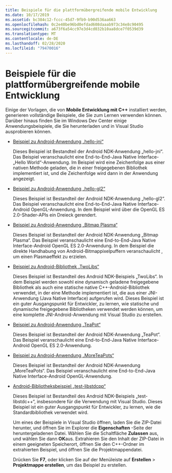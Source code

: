 ```yaml
---
title: Beispiele für die plattformübergreifende mobile Entwicklung
ms.date: 10/17/2019
ms.assetid: bc384c12-fccc-45d7-9fb9-b90d536aa663
ms.openlocfilehash: 0c2e40be96bd0efdad608daaab973c34e8c90495
ms.sourcegitcommit: a673f6a54cc97e3d4cd032b10aa8dce7f0539d39
ms.translationtype: MT
ms.contentlocale: de-DE
ms.lasthandoff: 02/28/2020
ms.locfileid: "79470016"
---
```

# <a name="cross-platform-mobile-development-examples"></a>Beispiele für die plattformübergreifende mobile Entwicklung

Einige der Vorlagen, die von **Mobile Entwicklung mit C++** installiert werden, generieren vollständige Beispiele, die Sie zum Lernen verwenden können. Darüber hinaus finden Sie im Windows Dev Center einige Anwendungsbeispiele, die Sie herunterladen und in Visual Studio ausprobieren können.

- [Beispiel zu Android-Anwendung „hello-jni“](https://code.msdn.microsoft.com/hello-jni-Android-790ab73d)

   Dieses Beispiel ist Bestandteil der Android NDK-Anwendung „hello-jni“. Das Beispiel veranschaulicht eine End-to-End-Java Native Interface-„Hello World“-Anwendung. Im Beispiel wird eine Zeichenfolge aus einer nativen Methode geladen, die in einer freigegebenen Bibliothek implementiert ist, und die Zeichenfolge wird dann in der Anwendung angezeigt.

- [Beispiel zu Android-Anwendung „hello-gl2“](https://code.msdn.microsoft.com/hello-gl2-Android-3b61896c)

   Dieses Beispiel ist Bestandteil der Android NDK-Anwendung „hello-gl2“. Das Beispiel veranschaulicht eine End-to-End-Java Native Interface-Android OpenGL-Anwendung. In dem Beispiel wird über die OpenGL ES 2.0-Shader-APIs ein Dreieck gerendert.

- [Beispiel zu Android-Anwendung „Bitmap Plasma“](https://code.msdn.microsoft.com/Bitmap-Plasma-Android-77ae296a)

   Dieses Beispiel ist Bestandteil der Android NDK-Anwendung „Bitmap Plasma“. Das Beispiel veranschaulicht eine End-to-End-Java Native Interface-Android OpenGL ES 2.0-Anwendung. In dem Beispiel die direkte Handhabung von Android-Bitmappixelpuffern veranschaulicht , um einen Plasmaeffekt zu erzielen.

- [Beispiel zu Android-Bibliothek „TwoLibs“](https://code.msdn.microsoft.com/TwoLibs-Android-Library-6396e5c4)

   Dieses Beispiel ist Bestandteil des Android NDK-Beispiels „TwoLibs“. In dem Beispiel werden sowohl eine dynamisch geladene freigegebene Bibliothek als auch eine statische native C++-Android-Bibliothek verwendet, in der eine Methode implementiert ist, die aus einer JNI-Anwendung (Java Native Interface) aufgerufen wird. Dieses Beispiel ist ein guter Ausgangspunkt für Entwickler, zu lernen, wie statische und dynamische freigegebene Bibliotheken verwendet werden können, um eine komplette JNI-Android-Anwendung mit Visual Studio zu erstellen.

- [Beispiel zu Android-Anwendung „TeaPot“](https://code.msdn.microsoft.com/Tea-Pot-Android-Application-e7c05d73)

   Dieses Beispiel ist Bestandteil der Android NDK-Anwendung „TeaPot“. Das Beispiel veranschaulicht eine End-to-End-Java Native Interface-Android OpenGL ES 2.0-Anwendung.

- [Beispiel zu Android-Anwendung „MoreTeaPots“](https://code.msdn.microsoft.com/MoreTeaPots-Android-a9bd8549)

   Dieses Beispiel ist Bestandteil der Android NDK-Anwendung „MoreTeaPots“. Das Beispiel veranschaulicht eine End-to-End-Java Native Interface-Android OpenGL-Anwendung.

- [Android-Bibliotheksbeispiel „test-libstdcpp“](https://code.msdn.microsoft.com/test-libstdcpp-Android-00b548f5)

   Dieses Beispiel ist Bestandteil des Android NDK-Beispiels „test-libstdc++“, insbesondere für die Verwendung mit Visual Studio. Dieses Beispiel ist ein guter Ausgangspunkt für Entwickler, zu lernen, wie die Standardbibliothek verwendet wird.

  Um eines der Beispiele in Visual Studio öffnen, laden Sie die ZIP-Datei herunter, und öffnen Sie im Explorer die **Eigenschaften** -Seite der heruntergeladenen Datei. Wählen Sie die Schaltfläche **Zulassen** aus, und wählen Sie dann **OK**aus. Extrahieren Sie den Inhalt der ZIP-Datei in einem geeigneten Speicherort, öffnen Sie den C++-Ordner im extrahierten Beispiel, und öffnen Sie die Projektmappendatei.

  Drücken Sie **F7**, oder klicken Sie auf der Menüleiste auf **Erstellen** > **Projektmappe erstellen**, um das Beispiel zu erstellen.
